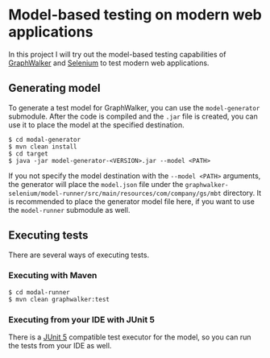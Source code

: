 # Model-based testing on modern web applications

In this project I will try out the model-based testing capabilities
of [GraphWalker](https://graphwalker.github.io/)
and [Selenium](https://www.selenium.dev/) to test modern web applications.

## Generating model

To generate a test model for GraphWalker, you can use the `model-generator`
submodule. After the code is compiled and the `.jar` file is created, you can
use it to place the model at the specified destination.

```shell
$ cd modal-generator
$ mvn clean install
$ cd target
$ java -jar model-generator-<VERSION>.jar --model <PATH>
```

If you not specify the model destination with the `--model <PATH>` arguments,
the generator will place the `model.json` file under
the `graphwalker-selenium/model-runner/src/main/resources/com/company/gs/mbt`
directory. It is recommended to place the generator model file here, if you want
to use the `model-runner` submodule as well.

## Executing tests

There are several ways of executing tests.

### Executing with Maven

```shell
$ cd modal-runner
$ mvn clean graphwalker:test
```

### Executing from your IDE with JUnit 5

There is a [JUnit 5](https://junit.org/junit5/) compatible test executor for the
model, so you can run the tests from your IDE as well.
